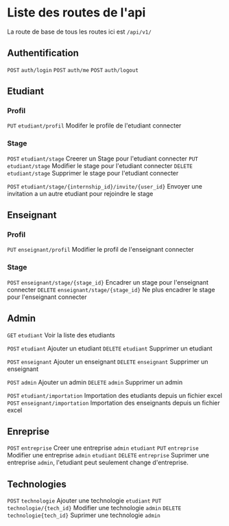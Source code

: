 # Liste des routes de l'api

La route de base de tous les routes ici est `/api/v1/`

## Authentification
`POST` `auth/login`
`POST` `auth/me`
`POST` `auth/logout`


## Etudiant

### Profil
`PUT`       `etudiant/profil` Modifer le profile de l'etudiant connecter

### Stage
`POST`      `etudiant/stage` Creerer un Stage pour l'etudiant connecter
`PUT`       `etudiant/stage` Modifier le stage pour l'etudiant connecter
`DELETE`    `etudiant/stage` Supprimer le stage pour l'etudiant connecter

`POST`      `etudiant/stage/{internship_id}/invite/{user_id}` Envoyer une invitation a un autre etudiant pour rejoindre le stage

## Enseignant

### Profil
`PUT`       `enseignant/profil` Modifier le profil de l'enseignant connecter

### Stage
`POST`      `enseignant/stage/{stage_id}` Encadrer un stage pour l'enseignant connecter
`DELETE`    `enseignant/stage/{stage_id}` Ne plus encadrer le stage pour l'enseignant connecter


## Admin
`GET`       `etudiant` Voir la liste des etudiants

`POST`      `etudiant` Ajouter un etudiant
`DELETE`    `etudiant` Supprimer un etudiant

`POST`      `enseignant` Ajouter un enseignant
`DELETE`    `enseignant` Supprimer un enseignant

`POST`      `admin` Ajouter un admin
`DELETE`    `admin` Supprimer un admin

<!-- ! to search about excel importation -->
`POST`      `etudiant/importation` Importation des etudiants depuis un fichier excel
`POST`      `enseignant/importation` Importation des enseignants depuis un fichier excel


## Enreprise
`POST`      `entreprise` Creer une entreprise `admin` `etudiant`
`PUT`       `entreprise` Modifier une entreprise `admin` `etudiant`
`DELETE`    `entreprise` Suprimer une entreprise `admin`, l'etudiant peut seulement change d'entreprise.

## Technologies
`POST`      `technologie` Ajouter une technologie `etudiant`
`PUT`       `technologie/{tech_id}` Modifier une technologie `admin`
`DELETE`    `technologie{tech_id}` Suprimer une technologie `admin`

